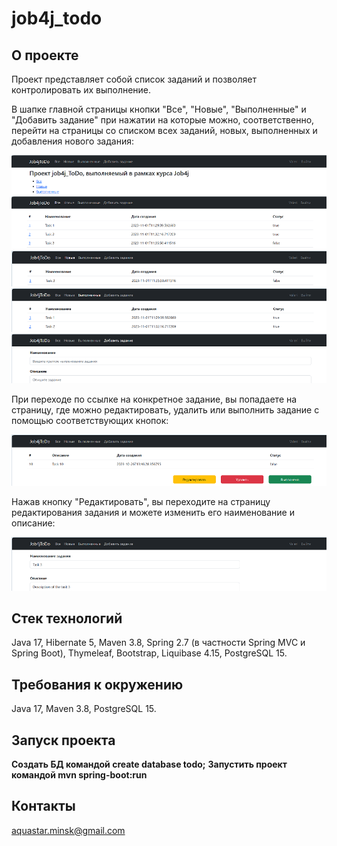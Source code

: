 # job4j_todo

## О проекте

<p>Проект представляет собой список заданий и позволяет контролировать их выполнение.</p>

<p>В шапке главной страницы кнопки "Все", "Новые", "Выполненные" и "Добавить задание" при нажатии на которые можно,
соответственно, перейти на страницы со списком всех заданий, новых, выполненных и добавления нового задания:</p>
<img src="img/index.png"/> 
<img src="img/list.png"/>
<img src="img/new.png"/>
<img src="img/done.png"/>
<img src="img/create.png"/>
<p>При переходе по ссылке на конкретное задание, вы попадаете на страницу,
где можно редактировать, удалить или выполнить задание с помощью соответствующих кнопок:</p>
<img src="img/one.png"/> 
<p>Нажав кнопку "Редактировать", вы переходите на страницу редактирования задания и можете изменить его наименование и 
описание:</p>
<img src="img/edit.png"/>

## Стек технологий

Java 17, Hibernate 5, Maven 3.8, Spring 2.7 (в частности Spring MVC и Spring Boot),
Thymeleaf, Bootstrap, Liquibase 4.15, PostgreSQL 15.

## Требования к окружению

Java 17, Maven 3.8, PostgreSQL 15.

## Запуск проекта

**Создать БД командой create database todo;**
**Запустить проект командой mvn spring-boot:run**

## Контакты

aquastar.minsk@gmail.com